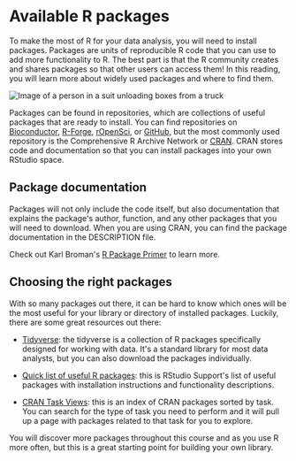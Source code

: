 Available R packages
====================

To make the most of R for your data analysis, you will need to install packages. Packages are units of reproducible R code that you can use to add more functionality to R. The best part is that the R community creates and shares packages so that other users can access them! In this reading, you will learn more about widely used packages and where to find them.

![Image of a person in a suit unloading boxes from a truck](https://d3c33hcgiwev3.cloudfront.net/imageAssetProxy.v1/cwtAaXw4R7GLQGl8OLexXg_2d66cd0388134062884115c5bdc28e7b_Screen-Shot-2021-04-13-at-4.16.34-PM.png?expiry=1648512000000&hmac=kPJkZHsT18KbZjyLOMPX4elIuVrWXhL9_D4-yitS5ZU)

Packages can be found in repositories, which are collections of useful packages that are ready to install. You can find repositories on [Bioconductor](http://bioconductor.org/ "This link takes you to the Bioconductor home page."), [R-Forge](https://r-forge.r-project.org/ "This link takes you to the R-Forge welcome page."), [rOpenSci](https://ropensci.org/ "This link takes you to the ROpenSci home page."), or [GitHub](https://github.com/ "This link takes you to the GitHub home page."), but the most commonly used repository is the Comprehensive R Archive Network or [CRAN](https://cran.r-project.org/ "This link takes you to the home page for The Comprehensive R Archive Network (CRAN)."). CRAN stores code and documentation so that you can install packages into your own RStudio space. 

Package documentation 
----------------------

Packages will not only include the code itself, but also documentation that explains the package's author, function, and any other packages that you will need to download. When you are using CRAN, you can find the package documentation in the DESCRIPTION file. 

Check out Karl Broman's [R Package Primer](https://kbroman.org/pkg_primer/ "This link takes you to Karl Broman's online primer on R packages.")  to learn more.

Choosing the right packages
---------------------------

With so many packages out there, it can be hard to know which ones will be the most useful for your library or directory of installed packages. Luckily, there are some great resources out there:

-   [Tidyverse](https://www.tidyverse.org/ "This link takes you to the Tidyverse home page."): the tidyverse is a collection of R packages specifically designed for working with data. It's a standard library for most data analysts, but you can also download the packages individually. 

-   [Quick list of useful R packages](https://support.rstudio.com/hc/en-us/articles/201057987-Quick-list-of-useful-R-packages "This link takes you to a list of R packages recommended by RStudio Support."): this is RStudio Support's list of useful packages with installation instructions and functionality descriptions. 

-   [CRAN Task Views](https://cran.r-project.org/web/views/ "This link takes you to a list of packages on CRAN by topic or task in alphabetical order."): this is an index of CRAN packages sorted by task. You can search for the type of task you need to perform and it will pull up a page with packages related to that task for you to explore.  

You will discover more packages throughout this course and as you use R more often, but this is a great starting point for building your own library.